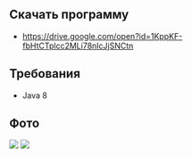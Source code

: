 ## Скачать программу

 - https://drive.google.com/open?id=1KppKF-fbHtCTplcc2MLi78nIcJjSNCtn
 
## Требования

- Java 8

## Фото

![](http://screenshot.ru/fa2589b71b46df0cdf9b83105075bd32.png)
![](http://screenshot.ru/09d0c002724dcf9aab6544c2866df83a.png)